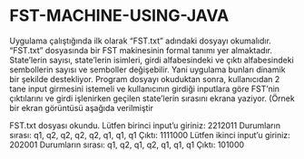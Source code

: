# FST-MACHINE-USING-JAVA
Uygulama çalıştığında ilk olarak “FST.txt” adındaki dosyayı okumalıdır. “FST.txt” dosyasında bir FST
makinesinin formal tanımı yer almaktadır.
 State’lerin sayısı, state’lerin isimleri, girdi alfabesindeki ve çıktı alfabesindeki sembollerin sayısı ve semboller
değişebilir. Yani uygulama bunları dinamik bir şekilde destekliyor.
Program dosyayı okuduktan sonra, kullanıcıdan 2 tane input girmesini istemeli ve kullanıcının girdiği
inputlara göre FST’nin çıktılarını ve girdi işlenirken geçilen state’lerin sırasını ekrana yaziyor. (Örnek bir 
ekran görüntüsü aşağıda verilmiştir

FST.txt dosyası okundu.
Lütfen birinci input’u giriniz:
2212011
Durumların sırası: q1, q2, q2, q2, q2, q1, q1, q1
Çıktı: 1111000
Lütfen ikinci input’u giriniz:
202001
Durumların sırası: q1, q2, q1, q2, q1, q1, q1
Çıktı: 101000
